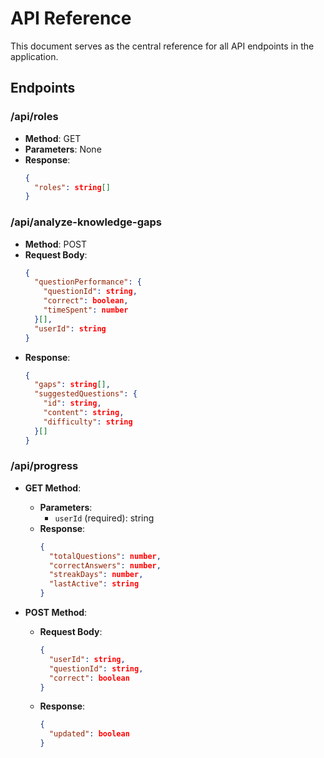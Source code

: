 # API Reference

This document serves as the central reference for all API endpoints in the application.

## Endpoints

### /api/roles
- **Method**: GET
- **Parameters**: None
- **Response**:
  ```json
  {
    "roles": string[]
  }
  ```

### /api/analyze-knowledge-gaps
- **Method**: POST
- **Request Body**:
  ```json
  {
    "questionPerformance": {
      "questionId": string,
      "correct": boolean,
      "timeSpent": number
    }[],
    "userId": string
  }
  ```
- **Response**:
  ```json
  {
    "gaps": string[],
    "suggestedQuestions": {
      "id": string,
      "content": string,
      "difficulty": string
    }[]
  }
  ```

### /api/progress
- **GET Method**:
  - **Parameters**:
    - `userId` (required): string
  - **Response**:
    ```json
    {
      "totalQuestions": number,
      "correctAnswers": number,
      "streakDays": number,
      "lastActive": string
    }
    ```

- **POST Method**:
  - **Request Body**:
    ```json
    {
      "userId": string,
      "questionId": string,
      "correct": boolean
    }
    ```
  - **Response**:
    ```json
    {
      "updated": boolean
    }
    ```

<!-- API endpoints will be documented here following the template below:

### /api/endpoint
- **Method**: [GET/POST/PUT/DELETE]
- **Parameters**:
  - Query:
  - Body:
- **Response":
-->